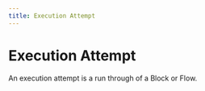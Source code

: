 ```yaml
---
title: Execution Attempt
---
```


# Execution Attempt

An execution attempt is a run through of a Block or Flow.